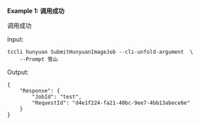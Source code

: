 **Example 1: 调用成功**

调用成功

Input: 

```
tccli hunyuan SubmitHunyuanImageJob --cli-unfold-argument  \
    --Prompt 雪山
```

Output: 
```
{
    "Response": {
        "JobId": "test",
        "RequestId": "d4e1f224-fa21-40bc-9ee7-4bb13abece6e"
    }
}
```

